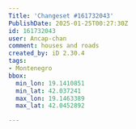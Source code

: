 ```yaml
---
Title: 'Changeset #161732043'
PublishDate: 2025-01-25T00:27:30Z
id: 161732043
user: Ancap-chan
comment: houses and roads
created_by: iD 2.30.4
tags:
- Montenegro
bbox:
  min_lon: 19.1410851
  min_lat: 42.037241
  max_lon: 19.1463389
  max_lat: 42.0452892

---
```

